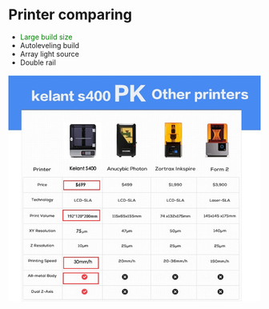 <h1>Printer comparing</h1>

<ul style="text-decoration:none;">
  <li><font color="green">Large build size</font></li>
  <li>Autoleveling build</li>
  <li>Array light source</li>
  <li>Double rail</li>
</ul>

<img src="https://github.com/Kelant3D/Kelant-S400/blob/master/web/comparing.jpg" />
